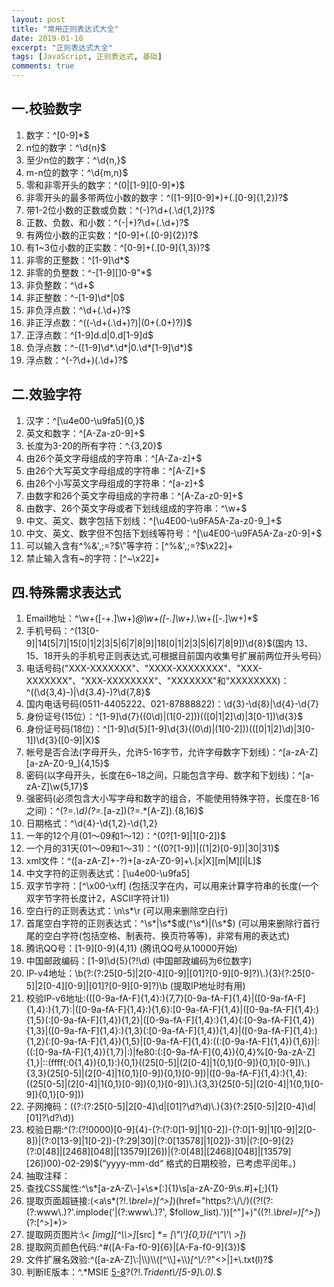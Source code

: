 ```yaml
---
layout: post
title: "常用正则表达式大全"
date: 2019-01-10
excerpt: "正则表达式大全"
tags: [JavaScript, 正则表达式, 基础]
comments: true
---
```


## 一.校验数字
1. 数字：^[0-9]*$
2. n位的数字：^\d{n}$
3. 至少n位的数字：^\d{n,}$
4. m-n位的数字：^\d{m,n}$
5. 零和非零开头的数字：^(0|[1-9][0-9]*)$
6. 非零开头的最多带两位小数的数字：^([1-9][0-9]*)+(.[0-9]{1,2})?$
7. 带1-2位小数的正数或负数：^(\-)?\d+(\.\d{1,2})?$
8. 正数、负数、和小数：^(\-|\+)?\d+(\.\d+)?$
9. 有两位小数的正实数：^[0-9]+(.[0-9]{2})?$
10. 有1~3位小数的正实数：^[0-9]+(.[0-9]{1,3})?$
11. 非零的正整数：^[1-9]\d*$
12. 非零的负整数：^\-[1-9][]0-9"*$
13. 非负整数：^\d+$
14. 非正整数：^-[1-9]\d*|0$
15. 非负浮点数：^\d+(\.\d+)?$
16. 非正浮点数：^((-\d+(\.\d+)?)|(0+(\.0+)?))$
17. 正浮点数：^[1-9]d.d|0.d[1-9]d$
18. 负浮点数：^-([1-9]\d*\.\d*|0\.\d*[1-9]\d*)$
19. 浮点数：^(-?\d+)(\.\d+)?$
## 二.效验字符
1. 汉字：^[\u4e00-\u9fa5]{0,}$
2. 英文和数字：^[A-Za-z0-9]+$
3. 长度为3-20的所有字符：^.{3,20}$
4. 由26个英文字母组成的字符串：^[A-Za-z]+$
5. 由26个大写英文字母组成的字符串：^[A-Z]+$
6. 由26个小写英文字母组成的字符串：^[a-z]+$
7. 由数字和26个英文字母组成的字符串：^[A-Za-z0-9]+$
8. 由数字、26个英文字母或者下划线组成的字符串：^\w+$
9. 中文、英文、数字包括下划线：^[\u4E00-\u9FA5A-Za-z0-9_]+$
10. 中文、英文、数字但不包括下划线等符号：^[\u4E00-\u9FA5A-Za-z0-9]+$
11. 可以输入含有^%&',;=?$\"等字符：[^%&',;=?$\x22]+
12. 禁止输入含有~的字符：[^~\x22]+
## 四.特殊需求表达式
1. Email地址：^\w+([-+.]\w+)*@\w+([-.]\w+)*\.\w+([-.]\w+)*$
2. 手机号码：^(13[0-9]|14[5|7]|15[0|1|2|3|5|6|7|8|9]|18[0|1|2|3|5|6|7|8|9])\\d{8}$(国内 13、15、18开头的手机号正则表达式,可根据目前国内收集号扩展前两位开头号码）
3. 电话号码("XXX-XXXXXXX"、"XXXX-XXXXXXXX"、"XXX-XXXXXXX"、"XXX-XXXXXXXX"、"XXXXXXX"和"XXXXXXXX)：^(\(\d{3,4}-)|\d{3.4}-)?\d{7,8}$
4. 国内电话号码(0511-4405222、021-87888822)：\d{3}-\d{8}|\d{4}-\d{7}
5. 身份证号(15位）：^[1-9]\\d{7}((0\\d)|(1[0-2]))(([0|1|2]\\d)|3[0-1])\\d{3}$
6. 身份证号码(18位)：^[1-9]\\d{5}[1-9]\\d{3}((0\\d)|(1[0-2]))(([0|1|2]\\d)|3[0-1])\\d{3}([0-9]|X)$
7. 帐号是否合法(字母开头，允许5-16字节，允许字母数字下划线)：^[a-zA-Z][a-zA-Z0-9_]{4,15}$
8. 密码(以字母开头，长度在6~18之间，只能包含字母、数字和下划线)：^[a-zA-Z]\w{5,17}$
9. 强密码(必须包含大小写字母和数字的组合，不能使用特殊字符，长度在8-16之间)：^(?=.*\d)(?=.*[a-z])(?=.*[A-Z]).{8,16}$
10. 日期格式：^\d{4}-\d{1,2}-\d{1,2}
11. 一年的12个月(01～09和1～12)：^(0?[1-9]|1[0-2])$
12. 一个月的31天(01～09和1～31)：^((0?[1-9])|((1|2)[0-9])|30|31)$
13. xml文件：^([a-zA-Z]+-?)+[a-zA-Z0-9]+\\.[x|X][m|M][l|L]$
14. 中文字符的正则表达式：[\u4e00-\u9fa5]
15. 双字节字符：[^\x00-\xff] (包括汉字在内，可以用来计算字符串的长度(一个双字节字符长度计2，ASCII字符计1))
16. 空白行的正则表达式：\n\s*\r (可以用来删除空白行)
17. 首尾空白字符的正则表达式：^\s*|\s*$或(^\s*)|(\s*$) (可以用来删除行首行尾的空白字符(包括空格、制表符、换页符等等)，非常有用的表达式)
18. 腾讯QQ号：[1-9][0-9]{4,11} (腾讯QQ号从10000开始)
19. 中国邮政编码：[1-9]\d{5}(?!\d) (中国邮政编码为6位数字)
20. IP-v4地址：\\b(?:(?:25[0-5]|2[0-4][0-9]|[01]?[0-9][0-9]?)\\.){3}(?:25[0-5]|2[0-4][0-9]|[01]?[0-9][0-9]?)\\b (提取IP地址时有用)
21. 校验IP-v6地址:(([0-9a-fA-F]{1,4}:){7,7}[0-9a-fA-F]{1,4}|([0-9a-fA-F]{1,4}:){1,7}:|([0-9a-fA-F]{1,4}:){1,6}:[0-9a-fA-F]{1,4}|([0-9a-fA-F]{1,4}:){1,5}(:[0-9a-fA-F]{1,4}){1,2}|([0-9a-fA-F]{1,4}:){1,4}(:[0-9a-fA-F]{1,4}){1,3}|([0-9a-fA-F]{1,4}:){1,3}(:[0-9a-fA-F]{1,4}){1,4}|([0-9a-fA-F]{1,4}:){1,2}(:[0-9a-fA-F]{1,4}){1,5}|[0-9a-fA-F]{1,4}:((:[0-9a-fA-F]{1,4}){1,6})|:((:[0-9a-fA-F]{1,4}){1,7}|:)|fe80:(:[0-9a-fA-F]{0,4}){0,4}%[0-9a-zA-Z]{1,}|::(ffff(:0{1,4}){0,1}:){0,1}((25[0-5]|(2[0-4]|1{0,1}[0-9]){0,1}[0-9])\\.){3,3}(25[0-5]|(2[0-4]|1{0,1}[0-9]){0,1}[0-9])|([0-9a-fA-F]{1,4}:){1,4}:((25[0-5]|(2[0-4]|1{0,1}[0-9]){0,1}[0-9])\\.){3,3}(25[0-5]|(2[0-4]|1{0,1}[0-9]){0,1}[0-9]))
22. 子网掩码：((?:(?:25[0-5]|2[0-4]\\d|[01]?\\d?\\d)\\.){3}(?:25[0-5]|2[0-4]\\d|[01]?\\d?\\d))
23. 校验日期:^(?:(?!0000)[0-9]{4}-(?:(?:0[1-9]|1[0-2])-(?:0[1-9]|1[0-9]|2[0-8])|(?:0[13-9]|1[0-2])-(?:29|30)|(?:0[13578]|1[02])-31)|(?:[0-9]{2}(?:0[48]|[2468][048]|[13579][26])|(?:0[48]|[2468][048]|[13579][26])00)-02-29)$(“yyyy-mm-dd“ 格式的日期校验，已考虑平闰年。)
24. 抽取注释：<!--(.*?)-->
25. 查找CSS属性:^\\s*[a-zA-Z\\-]+\\s*[:]{1}\\s[a-zA-Z0-9\\s.#]+[;]{1}
26. 提取页面超链接:(<a\\s*(?!.*\\brel=)[^>]*)(href="https?:\\/\\/)((?!(?:(?:www\\.)?'.implode('|(?:www\\.)?', $follow_list).'))[^"]+)"((?!.*\\brel=)[^>]*)(?:[^>]*)>
27. 提取网页图片:\\< *[img][^\\\\>]*[src] *= *[\\"\\']{0,1}([^\\"\\'\\ >]*)
28. 提取网页颜色代码:^#([A-Fa-f0-9]{6}|[A-Fa-f0-9]{3})$
29. 文件扩展名效验:^([a-zA-Z]\\:|\\\\)\\\\([^\\\\]+\\\\)*[^\\/:*?"<>|]+\\.txt(l)?$
30. 判断IE版本：^.*MSIE [5-8](?:\\.[0-9]+)?(?!.*Trident\\/[5-9]\\.0).*$